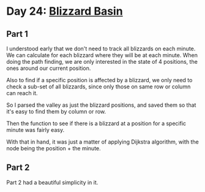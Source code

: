 # Day 24: [Blizzard Basin](https://adventofcode.com/2022/day/24)

## Part 1

I understood early that we don't need to track all blizzards on each minute. We can calculate for each blizzard where they will be at each minute. When doing the path finding, we are only interested in the state of 4 positions, the ones around our current position.

Also to find if a specific position is affected by a blizzard, we only need to check a sub-set of all blizzards, since only those on same row or column can reach it.

So I parsed the valley as just the blizzard positions, and saved them so that it's easy to find them by column or row.

Then the function to see if there is a blizzard at a position for a specific minute was fairly easy.

With that in hand, it was just a matter of applying Dijkstra algorithm, with the node being the position + the minute.

## Part 2

Part 2 had a beautiful simplicity in it.